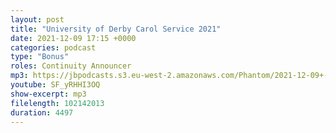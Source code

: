 ```yaml
---
layout: post
title: "University of Derby Carol Service 2021"
date: 2021-12-09 17:15 +0000
categories: podcast
type: "Bonus"
roles: Continuity Announcer
mp3: https://jbpodcasts.s3.eu-west-2.amazonaws.com/Phantom/2021-12-09+-+Christmas+Service.mp3
youtube: SF_yRHHI3OQ
show-excerpt: mp3
filelength: 102142013
duration: 4497
---
```

